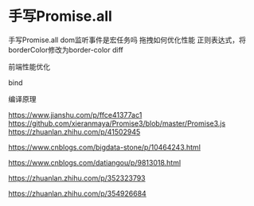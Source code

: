# 手写Promise.all

手写Promise.all
dom监听事件是宏任务吗
拖拽如何优化性能
正则表达式，将borderColor修改为border-color
diff

前端性能优化

bind

编译原理

https://www.jianshu.com/p/ffce41377ac1
https://github.com/xieranmaya/Promise3/blob/master/Promise3.js
https://zhuanlan.zhihu.com/p/41502945

https://www.cnblogs.com/bigdata-stone/p/10464243.html

https://www.cnblogs.com/datiangou/p/9813018.html

https://zhuanlan.zhihu.com/p/352323793

https://zhuanlan.zhihu.com/p/354926684